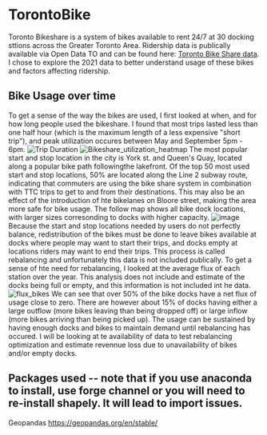 # TorontoBike
Toronto Bikeshare is a system of bikes available to rent 24/7 at 30 docking sttions across the Greater Toronto Area. Ridership data is publically available via Open Data TO and can be found here: [Toronto Bike Share data](https://open.toronto.ca/dataset/bike-share-toronto/). I chose to explore the 2021 data to better understand usage of these bikes and factors affecting ridership.

## Bike Usage over time
To get a sense of the way the bikes are used, I first looked at when, and for how long people used the bikeshare. I found that most trips lasted less than one half hour (which is the maximum length of a less expensive "short trip"), and peak utilization occures between May and September 5pm - 6pm.
![Trip Duration](https://user-images.githubusercontent.com/14931592/203406566-d6491bd7-fea0-4f97-b1ac-e0d8aef8e523.png)
![Bikeshare_utilization_heatmap](https://user-images.githubusercontent.com/14931592/203406654-9ef89e3b-4e52-43e7-9d58-876de6ae2aac.png)
The most popular start and stop location in the city is York st. and Queen's Quay, located along a popular bike path followingthe lakefront. Of the top 50 most used start and stop locations, 50% are located along the Line 2 subway route, indicating that commuters are using the bike share system in combination with TTC trips to get to and from their destinations. This may also be an effect of the introduction of hte bikelanes on Bloore street, making the area more safe for bike usage. The follow map shows all bike dock locations, with larger sizes corresonding to docks with higher capacity.
![image](https://user-images.githubusercontent.com/14931592/203407773-406aceba-f30f-4114-b106-c2e9480c21ef.png)
Because the start and stop locations needed by users do not perfectly balance, redistribution of the bikes must be done to leave bikes available at docks where people may want to start their trips, and docks empty at locations riders may want to end their trips. This process is called rebalancing and unfortunately this data is not included publically. To get a sense of hte need for rebalancing, I looked at the average flux of each station over the year. This analysis does not include and estimate of the docks being full or empty, and this information is not included int he data.
![flux_bikes](https://user-images.githubusercontent.com/14931592/203408785-f77def34-d461-45f7-9638-bcd93a2054f4.png)
We can see that over 50% of the bike docks have a net flux of usage close to zero. There are however about 15% of docks having either a large outflow (more bikes leaving than being dropped off) or large inflow (more bikes arriving than being picked up). The usage can be sustained by having enough docks and bikes to maintain demand until rebalancing has occured. I will be looking at te availability of data to test rebalancing optimization and estimate revennue loss due to unavailability of bikes and/or empty docks.
## Packages used -- note that if you use anaconda to install, use forge channel or you will need to re-install shapely. It will lead to import issues.
Geopandas https://geopandas.org/en/stable/
